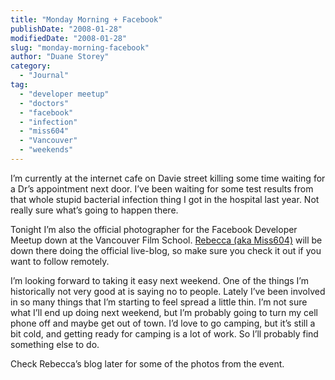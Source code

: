 ```yaml
---
title: "Monday Morning + Facebook"
publishDate: "2008-01-28"
modifiedDate: "2008-01-28"
slug: "monday-morning-facebook"
author: "Duane Storey"
category:
  - "Journal"
tag:
  - "developer meetup"
  - "doctors"
  - "facebook"
  - "infection"
  - "miss604"
  - "Vancouver"
  - "weekends"
---
```


I’m currently at the internet cafe on Davie street killing some time waiting for a Dr’s appointment next door. I’ve been waiting for some test results from that whole stupid bacterial infection thing I got in the hospital last year. Not really sure what’s going to happen there.

Tonight I’m also the official photographer for the Facebook Developer Meetup down at the Vancouver Film School. [Rebecca (aka Miss604)](http://miss604.com) will be down there doing the official live-blog, so make sure you check it out if you want to follow remotely.

I’m looking forward to taking it easy next weekend. One of the things I’m historically not very good at is saying no to people. Lately I’ve been involved in so many things that I’m starting to feel spread a little thin. I’m not sure what I’ll end up doing next weekend, but I’m probably going to turn my cell phone off and maybe get out of town. I’d love to go camping, but it’s still a bit cold, and getting ready for camping is a lot of work. So I’ll probably find something else to do.

Check Rebecca’s blog later for some of the photos from the event.